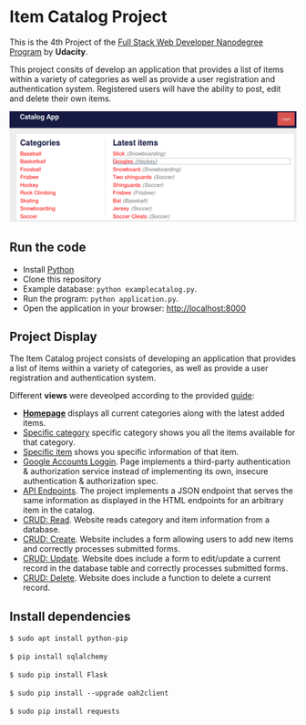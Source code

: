 # Item Catalog Project

This is the 4th Project of the [Full Stack Web Developer Nanodegree Program](https://www.udacity.com/course/full-stack-web-developer-nanodegree--nd004) by **Udacity**.

This project consits of develop an application that provides a list of items within a variety of categories as well as provide a user registration and authentication system. Registered users will have the ability to post, edit and delete their own items.

![< Item Catalog Project website >](./img/screenshot.png)

## Run the code

  - Install [Python](https://www.postgresql.org/)
  - Clone this repository
  - Example database: ```python examplecatalog.py```.
  - Run the program: ```python application.py```.
  - Open the application in your browser: [http://localhost:8000](http://localhost:8000)

## Project Display
The Item Catalog project consists of developing an application that provides a list of items within a variety of categories, as well as provide a user registration and authentication system.

Different **views** were deveolped according to the provided [guide](https://docs.google.com/document/d/1jFjlq_f-hJoAZP8dYuo5H3xY62kGyziQmiv9EPIA7tM/pub?embedded=true):
* **[Homepage](http://localhost:8000/)** displays all current categories along with the latest added items.
* [Specific category](http://localhost:8000/catalog/Snowboarding/items) specific category shows you all the items available for that category.
* [Specific item](http://localhost:8000/catalog/Snowboarding/Snowboard)  shows you specific information of that item.
* [Google Accounts Loggin](http://localhost:8000/login). Page implements a third-party authentication & authorization service instead of implementing its own, insecure authentication & authorization spec.
* [API Endpoints](http://localhost:8000/json). The project implements a JSON endpoint that serves the same information as displayed in the HTML endpoints for an arbitrary item in the catalog.
* [CRUD: Read](http://localhost:8000/). Website reads category and item information from a database.
* [CRUD: Create](http://localhost:8000/catalog/new/). Website includes a form allowing users to add new items and correctly processes submitted forms.
* [CRUD: Update](http://localhost:8000/catalog/Stick/edit/). Website does include a form to edit/update a current record in the database table and correctly processes submitted forms.
* [CRUD: Delete](http://localhost:8000/catalog/Stick/delete/). Website does include a function to delete a current record.


## Install dependencies

    $ sudo apt install python-pip

    $ pip install sqlalchemy

    $ sudo pip install Flask

    $ sudo pip install --upgrade oah2client

    $ sudo pip install requests
